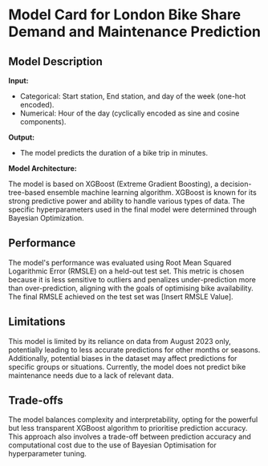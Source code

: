# Model Card for London Bike Share Demand and Maintenance Prediction

## Model Description

**Input:** 

- Categorical: Start station, End station, and day of the week (one-hot encoded).
- Numerical: Hour of the day (cyclically encoded as sine and cosine components).

**Output:** 

- The model predicts the duration of a bike trip in minutes.

**Model Architecture:** 

The model is based on XGBoost (Extreme Gradient Boosting), a decision-tree-based ensemble machine learning algorithm. XGBoost is known for its strong predictive power and ability to handle various types of data. The specific hyperparameters used in the final model were determined through Bayesian Optimization.

## Performance

The model's performance was evaluated using Root Mean Squared Logarithmic Error (RMSLE) on a held-out test set. This metric is chosen because it is less sensitive to outliers and penalizes under-prediction more than over-prediction, aligning with the goals of optimising bike availability. The final RMSLE achieved on the test set was [Insert RMSLE Value].

## Limitations

This model is limited by its reliance on data from August 2023 only, potentially leading to less accurate predictions for other months or seasons. Additionally, potential biases in the dataset may affect predictions for specific groups or situations. Currently, the model does not predict bike maintenance needs due to a lack of relevant data. 

## Trade-offs

The model balances complexity and interpretability, opting for the powerful but less transparent XGBoost algorithm to prioritise prediction accuracy. This approach also involves a trade-off between prediction accuracy and computational cost due to the use of Bayesian Optimisation for hyperparameter tuning.
